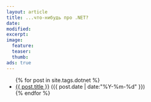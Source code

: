 ```yaml
---
layout: article
title: ...что-нибудь про .NET?
date: 
modified:
excerpt:
image:
  feature:
  teaser:
  thumb:
ads: true
---
```

<ul>
{% for post in site.tags.dotnet %}
    <li>
        <a href="{{ post.url }}/">{{ post.title }}</a>
        <span>({{ post.date | date:"%Y-%m-%d" }})</span>
    </li>
{% endfor %}
</ul>
